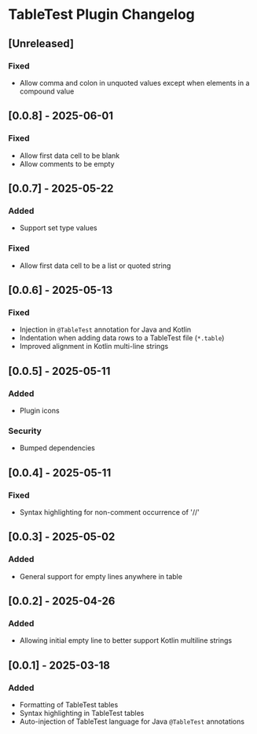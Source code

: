 # TableTest Plugin Changelog

## [Unreleased]
### Fixed
- Allow comma and colon in unquoted values except when elements in a compound value

## [0.0.8] - 2025-06-01
### Fixed
- Allow first data cell to be blank
- Allow comments to be empty

## [0.0.7] - 2025-05-22
### Added
- Support set type values
### Fixed
- Allow first data cell to be a list or quoted string

## [0.0.6] - 2025-05-13
### Fixed
- Injection in `@TableTest` annotation for Java and Kotlin
- Indentation when adding data rows to a TableTest file (`*.table`)
- Improved alignment in Kotlin multi-line strings

## [0.0.5] - 2025-05-11
### Added
- Plugin icons
### Security
- Bumped dependencies 

## [0.0.4] - 2025-05-11
### Fixed
- Syntax highlighting for non-comment occurrence of '//'

## [0.0.3] - 2025-05-02
### Added
- General support for empty lines anywhere in table

## [0.0.2] - 2025-04-26
### Added
- Allowing initial empty line to better support Kotlin multiline strings

## [0.0.1] - 2025-03-18
### Added
- Formatting of TableTest tables
- Syntax highlighting in TableTest tables
- Auto-injection of TableTest language for Java `@TableTest` annotations
